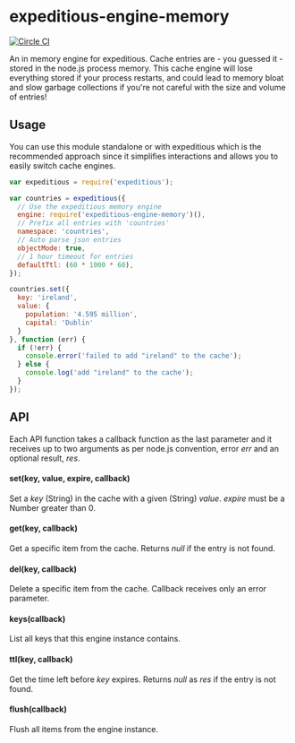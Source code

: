 expeditious-engine-memory
=========================
[![Circle CI](https://circleci.com/gh/evanshortiss/expeditious-engine-memory/tree/master.svg?style=svg)](https://circleci.com/gh/evanshortiss/expeditious-engine-memory/tree/master)

An in memory engine for expeditious. Cache entries are - you guessed it -
stored in the node.js process memory. This cache engine will lose everything
stored if your process restarts, and could lead to memory bloat and slow
garbage collections if you're not careful with the size and volume of entries!

## Usage
You can use this module standalone or with expeditious which is the
recommended approach since it simplifies interactions and allows you to easily
switch cache engines.

```js
var expeditious = require('expeditious');

var countries = expeditious({
  // Use the expeditious memory engine
  engine: require('expeditious-engine-memory')(),
  // Prefix all entries with 'countries'
  namespace: 'countries',
  // Auto parse json entries
  objectMode: true,
  // 1 hour timeout for entries
  defaultTtl: (60 * 1000 * 60),
});

countries.set({
  key: 'ireland',
  value: {
    population: '4.595 million',
    capital: 'Dublin'
  }
}, function (err) {
  if (!err) {
    console.error('failed to add "ireland" to the cache');
  } else {
    console.log('add "ireland" to the cache');
  }
});
```

## API
Each API function takes a callback function as the last parameter and it
receives up to two arguments as per node.js convention, error _err_ and an
optional result, _res_.

#### set(key, value, expire, callback)
Set a _key_ (String) in the cache with a given (String) _value_. _expire_ must
be a Number greater than 0.

#### get(key, callback)
Get a specific item from the cache. Returns _null_ if the entry is
not found.

#### del(key, callback)
Delete a specific item from the cache. Callback receives only an error
parameter.

#### keys(callback)
List all keys that this engine instance contains.

#### ttl(key, callback)
Get the time left before _key_ expires. Returns _null_ as _res_ if the entry is
not found.

#### flush(callback)
Flush all items from the engine instance.
